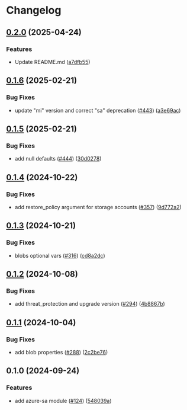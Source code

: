 # Changelog

## [0.2.0](https://github.com/prefapp/tfm/compare/azure-sa-v0.1.6...azure-sa-v0.2.0) (2025-04-24)


### Features

* Update README.md ([a7dfb55](https://github.com/prefapp/tfm/commit/a7dfb55b83447cf3ef08d168ab756e791f322e7a))

## [0.1.6](https://github.com/prefapp/tfm/compare/azure-sa-v0.1.5...azure-sa-v0.1.6) (2025-02-21)


### Bug Fixes

* update "mi" version and correct "sa" deprecation ([#443](https://github.com/prefapp/tfm/issues/443)) ([a3e69ac](https://github.com/prefapp/tfm/commit/a3e69ac68e50ddbcd42d3f9ad279f41650d749a6))

## [0.1.5](https://github.com/prefapp/tfm/compare/azure-sa-v0.1.4...azure-sa-v0.1.5) (2025-02-21)


### Bug Fixes

* add null defaults ([#444](https://github.com/prefapp/tfm/issues/444)) ([30d0278](https://github.com/prefapp/tfm/commit/30d0278d1303fe668cf99c75e9ad0505bd34d6b3))

## [0.1.4](https://github.com/prefapp/tfm/compare/azure-sa-v0.1.3...azure-sa-v0.1.4) (2024-10-22)


### Bug Fixes

* add restore_policy argument for storage accounts ([#357](https://github.com/prefapp/tfm/issues/357)) ([9d772a2](https://github.com/prefapp/tfm/commit/9d772a2ef15df811868c48997ebdfee49a89ed59))

## [0.1.3](https://github.com/prefapp/tfm/compare/azure-sa-v0.1.2...azure-sa-v0.1.3) (2024-10-21)


### Bug Fixes

* blobs optional vars ([#316](https://github.com/prefapp/tfm/issues/316)) ([cd8a2dc](https://github.com/prefapp/tfm/commit/cd8a2dce100b71fc42fef013fb6263ca868aa658))

## [0.1.2](https://github.com/prefapp/tfm/compare/azure-sa-v0.1.1...azure-sa-v0.1.2) (2024-10-08)


### Bug Fixes

* add threat_protection and upgrade version ([#294](https://github.com/prefapp/tfm/issues/294)) ([4b8867b](https://github.com/prefapp/tfm/commit/4b8867b7268153de19905a74dae1bda846ad33e8))

## [0.1.1](https://github.com/prefapp/tfm/compare/azure-sa-v0.1.0...azure-sa-v0.1.1) (2024-10-04)


### Bug Fixes

* add blob properties ([#288](https://github.com/prefapp/tfm/issues/288)) ([2c2be76](https://github.com/prefapp/tfm/commit/2c2be7653bd52e836c9e428b09918f9a4eab12e5))

## 0.1.0 (2024-09-24)


### Features

* add azure-sa module ([#124](https://github.com/prefapp/tfm/issues/124)) ([548039a](https://github.com/prefapp/tfm/commit/548039a9ad549915a7f00ead8885aff35a55078d))
